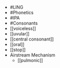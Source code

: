 - #LING
- #Phonetics
- #IPA
- #Consonants
- [[voiceless]]
- [[uvular]]
- [[central consonant]]
- [[oral]]
- [[stop]]
- Airstream Mechanism
	- [[pulmonic]]